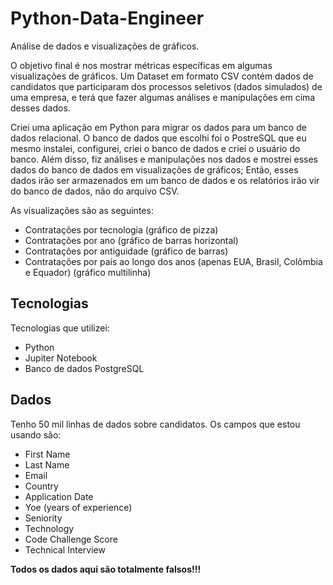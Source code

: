 # Python-Data-Engineer
Análise de dados e visualizações de gráficos.

O objetivo final é nos mostrar métricas específicas em algumas visualizações de gráficos. Um Dataset em formato CSV contém dados de candidatos que participaram dos processos seletivos (dados simulados) de uma empresa, e terá que fazer algumas análises e manipulações em cima desses dados.

Criei uma aplicação em Python para migrar os dados para um banco de dados relacional. O banco de dados que escolhi foi o PostreSQL que eu mesmo instalei, configurei, criei o banco de dados e criei o usuário do banco. Além disso, fiz análises e manipulações nos dados e mostrei esses dados do banco de dados em visualizações de gráficos; Então, esses dados irão ser armazenados em um banco de dados e os relatórios irão vir do banco de dados, não do arquivo CSV.

As visualizações são as seguintes:

- Contratações por tecnologia (gráfico de pizza)
- Contratações por ano (gráfico de barras horizontal)
- Contratações por antiguidade (gráfico de barras)
- Contratações por país ao longo dos anos (apenas EUA, Brasil, Colômbia e Equador) (gráfico multilinha)


## Tecnologias

Tecnologias que utilizei:

- Python
- Jupiter Notebook
- Banco de dados PostgreSQL


## Dados

Tenho 50 mil linhas de dados sobre candidatos. Os campos que estou usando são:

- First Name
- Last Name
- Email
- Country
- Application Date
- Yoe (years of experience)
- Seniority
- Technology
- Code Challenge Score
- Technical Interview


**Todos os dados aqui são totalmente falsos!!!**
